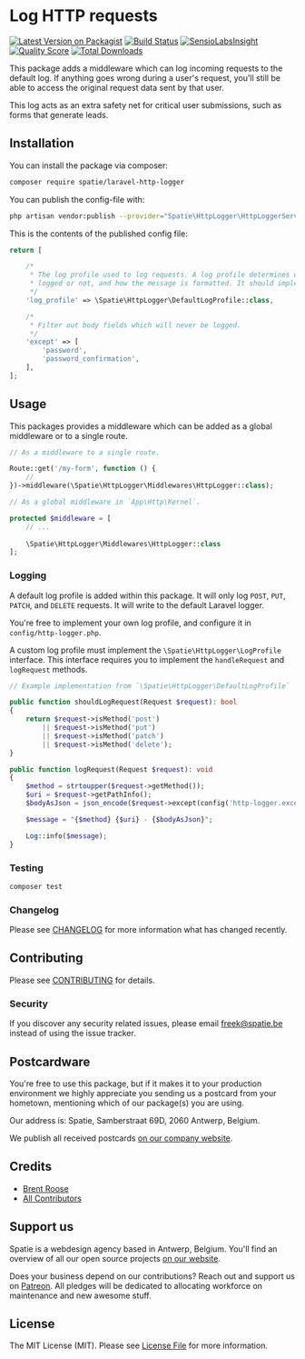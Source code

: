 # Log HTTP requests

[![Latest Version on Packagist](https://img.shields.io/packagist/v/spatie/laravel-http-logger.svg?style=flat-square)](https://packagist.org/packages/spatie/laravel-http-logger)
[![Build Status](https://img.shields.io/travis/spatie/laravel-http-logger/master.svg?style=flat-square)](https://travis-ci.org/spatie/laravel-http-logger)
[![SensioLabsInsight](https://img.shields.io/sensiolabs/i/283d29cf-1b0c-422c-acfb-d3d6cd12b514.svg?style=flat-square)](https://insight.sensiolabs.com/projects/283d29cf-1b0c-422c-acfb-d3d6cd12b514)
[![Quality Score](https://img.shields.io/scrutinizer/g/spatie/laravel-http-logger.svg?style=flat-square)](https://scrutinizer-ci.com/g/spatie/laravel-http-logger)
[![Total Downloads](https://img.shields.io/packagist/dt/spatie/laravel-http-logger.svg?style=flat-square)](https://packagist.org/packages/spatie/laravel-http-logger)

This package adds a middleware which can log incoming requests to the default log. 
If anything goes wrong during a user's request, you'll still be able to access the original request data sent by that user.

This log acts as an extra safety net for critical user submissions, such as forms that generate leads.

## Installation

You can install the package via composer:

```bash
composer require spatie/laravel-http-logger
```

You can publish the config-file with:

```bash
php artisan vendor:publish --provider="Spatie\HttpLogger\HttpLoggerServiceProvider" --tag="config" 
```

This is the contents of the published config file:

```php
return [

    /*
     * The log profile used to log requests. A log profile determines wheter a request will be,
     * logged or not, and how the message is formatted. It should implement `LogProfile``.
     */
    'log_profile' => \Spatie\HttpLogger\DefaultLogProfile::class,

    /*
     * Filter out body fields which will never be logged.
     */
    'except' => [
        'password',
        'password_confirmation',
    ],
];
```

## Usage

This packages provides a middleware which can be added as a global middleware or to a single route.

```php
// As a middleware to a single route.

Route::get('/my-form', function () {
    //
})->middleware(\Spatie\HttpLogger\Middlewares\HttpLogger::class);
```

```php
// As a global middleware in `App\Http\Kernel`.

protected $middleware = [
    // ...
    
    \Spatie\HttpLogger\Middlewares\HttpLogger::class
];
```

### Logging

A default log profile is added within this package. 
It will only log `POST`, `PUT`, `PATCH`, and `DELETE` requests.
It will write to the default Laravel logger.

You're free to implement your own log profile, and configure it in `config/http-logger.php`.

A custom log profile must implement the `\Spatie\HttpLogger\LogProfile` interface. 
This interface requires you to implement the `handleRequest` and `logRequest` methods.

```php
// Example implementation from `\Spatie\HttpLogger\DefaultLogProfile`

public function shouldLogRequest(Request $request): bool
{
    return $request->isMethod('post')
        || $request->isMethod('put')
        || $request->isMethod('patch')
        || $request->isMethod('delete');
}

public function logRequest(Request $request): void
{
    $method = strtoupper($request->getMethod());
    $uri = $request->getPathInfo();
    $bodyAsJson = json_encode($request->except(config('http-logger.except')));

    $message = "{$method} {$uri} - {$bodyAsJson}";

    Log::info($message);
}
```

### Testing

``` bash
composer test
```

### Changelog

Please see [CHANGELOG](CHANGELOG.md) for more information what has changed recently.

## Contributing

Please see [CONTRIBUTING](CONTRIBUTING.md) for details.

### Security

If you discover any security related issues, please email freek@spatie.be instead of using the issue tracker.

## Postcardware

You're free to use this package, but if it makes it to your production environment we highly appreciate you sending us a postcard from your hometown, mentioning which of our package(s) you are using.

Our address is: Spatie, Samberstraat 69D, 2060 Antwerp, Belgium.

We publish all received postcards [on our company website](https://spatie.be/en/opensource/postcards).

## Credits

- [Brent Roose](https://github.com/brendt)
- [All Contributors](../../contributors)

## Support us

Spatie is a webdesign agency based in Antwerp, Belgium. You'll find an overview of all our open source projects [on our website](https://spatie.be/opensource).

Does your business depend on our contributions? Reach out and support us on [Patreon](https://www.patreon.com/spatie). 
All pledges will be dedicated to allocating workforce on maintenance and new awesome stuff.

## License

The MIT License (MIT). Please see [License File](LICENSE.md) for more information.
